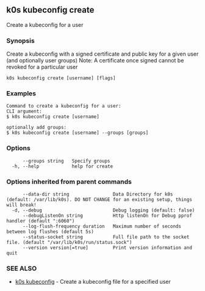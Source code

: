 ## k0s kubeconfig create

Create a kubeconfig for a user

### Synopsis

Create a kubeconfig with a signed certificate and public key for a given user (and optionally user groups)
Note: A certificate once signed cannot be revoked for a particular user

```shell
k0s kubeconfig create [username] [flags]
```

### Examples

```shell
Command to create a kubeconfig for a user:
CLI argument:
$ k0s kubeconfig create [username]

optionally add groups:
$ k0s kubeconfig create [username] --groups [groups]
```

### Options

```shell
      --groups string   Specify groups
  -h, --help            help for create
```

### Options inherited from parent commands

```shell
      --data-dir string                Data Directory for k0s (default: /var/lib/k0s). DO NOT CHANGE for an existing setup, things will break!
  -d, --debug                          Debug logging (default: false)
      --debugListenOn string           Http listenOn for Debug pprof handler (default ":6060")
      --log-flush-frequency duration   Maximum number of seconds between log flushes (default 5s)
      --status-socket string           Full file path to the socket file. (default "/var/lib/k0s/run/status.sock")
      --version version[=true]         Print version information and quit
```

### SEE ALSO

* [k0s kubeconfig](k0s_kubeconfig.md) - Create a kubeconfig file for a specified user

